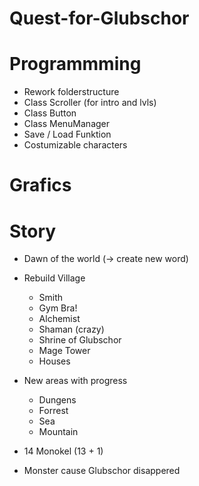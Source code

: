 # Quest-for-Glubschor



# Programmming
  - Rework folderstructure
  - Class Scroller (for intro and lvls)
  - Class Button
  - Class MenuManager
  - Save / Load Funktion 
  - Costumizable characters

# Grafics

# Story
  - Dawn of the world (-> create new word)
  - Rebuild Village
    - Smith
    - Gym Bra!
    - Alchemist
    - Shaman (crazy)
    - Shrine of Glubschor 
    - Mage Tower
    - Houses
    
 - New areas with progress
    - Dungens
    - Forrest
    - Sea
    - Mountain
    
    
  - 14 Monokel (13 + 1)
  - Monster cause Glubschor disappered
    
